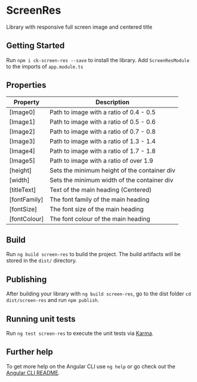 # ScreenRes

Library with responsive full screen image and centered title

## Getting Started

Run `npm i ck-screen-res --save` to install the library.
Add `ScreenResModule` to the imports of `app.module.ts` 
## Properties
|Property |Description                                  |
|---------|---------------------------------------------|
|[Image0] |Path to image with a ratio of 0.4 - 0.5      |
|[Image1] |Path to image with a ratio of 0.5 - 0.6      |
|[Image2] |Path to image with a ratio of 0.7 - 0.8      |
|[Image3] |Path to image with a ratio of 1.3 - 1.4      |
|[Image4] |Path to image with a ratio of 1.7 - 1.8      |
|[Image5] |Path to image with a ratio of over  1.9      |
|[height] |Sets the minimum height of the container div |
|[width] |Sets the minimum width of the container div   |
|[titleText] |Text of the main heading (Centered)   |
|[fontFamily] |The font family of the main heading   |
|[fontSize] |The font size of the main heading   |
|[fontColour] |The font colour of the main heading   |
## Build

Run `ng build screen-res` to build the project. The build artifacts will be stored in the `dist/` directory.

## Publishing

After building your library with `ng build screen-res`, go to the dist folder `cd dist/screen-res` and run `npm publish`.

## Running unit tests

Run `ng test screen-res` to execute the unit tests via [Karma](https://karma-runner.github.io).

## Further help

To get more help on the Angular CLI use `ng help` or go check out the [Angular CLI README](https://github.com/angular/angular-cli/blob/master/README.md).
